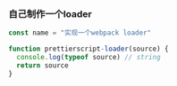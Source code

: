 ### 自己制作一个loader

```js
const name = "实现一个webpack loader"

function prettierscript-loader(source) {
  console.log(typeof source) // string
  return source
}
```
